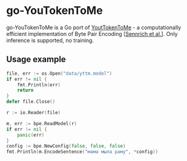 # go-YouTokenToMe

go-YouTokenToMe is a Go port of [YoutTokenToMe](https://github.com/VKCOM/YouTokenToMe) - a computationally efficient implementation of Byte Pair Encoding [[Sennrich et al.](https://www.aclweb.org/anthology/P16-1162/)]. Only inference is supported, no training.

## Usage example
```go
file, err := os.Open("data/yttm.model")
if err != nil {
    fmt.Println(err)
    return
}
defer file.Close()

r := io.Reader(file)

m, err := bpe.ReadModel(r)
if err != nil {
    panic(err)
}
config := bpe.NewConfig(false, false, false)
fmt.Println(m.EncodeSentence("мама мыла раму", *config))
```